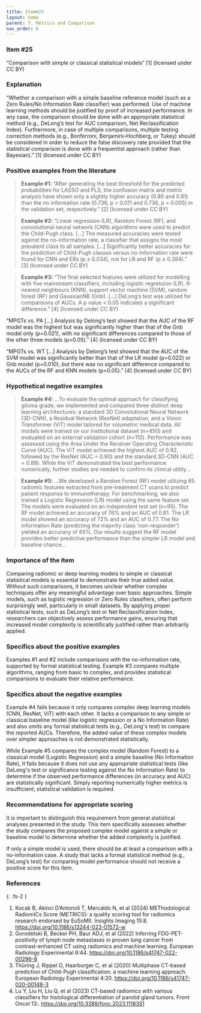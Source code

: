 ```yaml
---
title: Item#25
layout: home
parent: 7. Metrics and Comparison
nav_order: 6
---
```


### Item #25 
“Comparison with simple or classical statistical models” [1]  (licensed under CC BY)

### Explanation
“Whether a comparison with a simple baseline reference model (such as a Zero Rules/No Information Rate classifier) was performed. Use of machine learning methods should be justified by proof of increased performance. In any case, the comparison should be done with an appropriate statistical method (e.g., DeLong’s test for AUC comparison, Net Reclassification Index). Furthermore, in case of multiple comparisons, multiple testing correction methods (e.g., Bonferroni, Benjamini–Hochberg, or Tukey) should be considered in order to reduce the false discovery rate provided that the statistical comparison is done with a frequentist approach (rather than Bayesian).” [1]  (licensed under CC BY)
### Positive examples from the literature
> **Example #1:** “After generating the best threshold for the predicted probabilities for LASSO and PLS, the confusion matrix and metric analysis have shown only a slightly higher accuracy (0.80 and 0.81) than the no information rate (0.736, p = 0.011 and 0.736, p = 0.005) in the validation set, respectively.” [2] (licensed under CC BY)

> **Example #2:** “Linear regression (LR), Random Forest (RF), and convolutional neural network (CNN) algorithms were used to predict the Child-Pugh class. […] The measured accuracies were tested against the no-information rate, a classifier that assigns the most prevalent class to all samples. […] Significantly better accuracies for the prediction of Child-Pugh classes versus no-information rate were found for CNN and ERs (p ≤ 0.034), not for LR and RF (p ≥ 0.384).” [3] (licensed under CC BY)

> **Example #3:** “The final selected features were utilized for modelling with five mainstream classifiers, including logistic regression (LR), K-nearest neighbours (KNN), support vector machine (SVM), random forest (RF) and GaussianNB (Gnb). […] DeLong’s test was utilized for comparisons of AUCs. A p value < 0.05 indicates a significant difference.” [4] (licensed under CC BY)

“MPGTs vs. PA […] Analysis by Delong’s test showed that the AUC of the RF model was the highest but was significantly higher than that of the Gnb model only (p=0.021), with no significant differences compared to those of the other three models (p>0.05).” [4] (licensed under CC BY)

“MPGTs vs. WT […] Analysis by Delong’s test showed that the AUC of the SVM model was significantly better than that of the LR model (p=0.022) or Gnb model (p=0.010), but there was no significant difference compared to the AUCs of the RF and KNN models (p>0.05).” [4] (licensed under CC BY)

### Hypothetical negative examples
> **Example #4:** ...To evaluate the optimal approach for classifying glioma grade, we implemented and compared three distinct deep learning architectures: a standard 3D Convolutional Neural Network (3D-CNN), a Residual Network (ResNet) adaptation, and a Vision Transformer (ViT) model tailored for volumetric medical data. All models were trained on our institutional dataset (n=450) and evaluated on an external validation cohort (n=110). Performance was assessed using the Area Under the Receiver Operating Characteristic Curve (AUC). The ViT model achieved the highest AUC of 0.92, followed by the ResNet (AUC = 0.90) and the standard 3D-CNN (AUC = 0.88). While the ViT demonstrated the best performance numerically, further studies are needed to confirm its clinical utility...

> **Example #5:** ...We developed a Random Forest (RF) model utilizing 85 radiomic features extracted from pre-treatment CT scans to predict patient response to immunotherapy. For benchmarking, we also trained a Logistic Regression (LR) model using the same feature set. The models were evaluated on an independent test set (n=95). The RF model achieved an accuracy of 76% and an AUC of 0.81. The LR model showed an accuracy of 72% and an AUC of 0.77. The No Information Rate (predicting the majority class 'non-responder') yielded an accuracy of 65%. Our results suggest the RF model provides better predictive performance than the simpler LR model and baseline chance...

### Importance of the item
Comparing radiomic or deep learning models to simple or classical statistical models is essential to demonstrate their true added value. Without such comparisons, it becomes unclear whether complex techniques offer any meaningful advantage over basic approaches. Simple models, such as logistic regression or Zero Rules classifiers, often perform surprisingly well, particularly in small datasets. By applying proper statistical tests, such as DeLong’s test or Net Reclassification Index, researchers can objectively assess performance gains, ensuring that increased model complexity is scientifically justified rather than arbitrarily applied.

### Specifics about the positive examples
Examples #1 and #2 include comparisons with the no-information rate, supported by formal statistical testing. Example #3 compares multiple algorithms, ranging from basic to complex, and provides statistical comparisons to evaluate their relative performance.

### Specifics about the negative examples
Example #4 fails because it only compares complex deep learning models (CNN, ResNet, ViT) with each other. It lacks a comparison to any simple or classical baseline model (like logistic regression or a No Information Rate) and also omits any formal statistical tests (e.g., DeLong's test) to compare the reported AUCs. Therefore, the added value of these complex models over simpler approaches is not demonstrated statistically.

While Example #5 compares the complex model (Random Forest) to a classical model (Logistic Regression) and a simple baseline (No Information Rate), it fails because it does not use any appropriate statistical tests (like DeLong's test or significance testing against the No Information Rate) to determine if the observed performance differences (in accuracy and AUC) are statistically significant. Simply reporting numerically higher metrics is insufficient; statistical validation is required.

### Recommendations for appropriate scoring
It is important to distinguish this requirement from general statistical analyses presented in the study. This item specifically assesses whether the study compares the proposed complex model against a simple or baseline model to determine whether the added complexity is justified.

If only a simple model is used, there should be at least a comparison with a no-information case.
A study that lacks a formal statistical method (e.g., DeLong’s test) for comparing model performance should not receive a positive score for this item.

### References

{: .fs-2 }

1. 	Kocak B, Akinci D’Antonoli T, Mercaldo N, et al (2024) METhodological RadiomICs Score (METRICS): a quality scoring tool for radiomics research endorsed by EuSoMII. Insights Imaging 15:8. https://doi.org/10.1186/s13244-023-01572-w
2. 	Gorodetski B, Becker PH, Baur ADJ, et al (2022) Inferring FDG-PET-positivity of lymph node metastases in proven lung cancer from contrast-enhanced CT using radiomics and machine learning. European Radiology Experimental 6:44. https://doi.org/10.1186/s41747-022-00296-8
3. 	Thüring J, Rippel O, Haarburger C, et al (2020) Multiphase CT-based prediction of Child-Pugh classification: a machine learning approach. European Radiology Experimental 4:20. https://doi.org/10.1186/s41747-020-00148-3
4. 	Lu Y, Liu H, Liu Q, et al (2023) CT-based radiomics with various classifiers for histological differentiation of parotid gland tumors. Front Oncol 13:. https://doi.org/10.3389/fonc.2023.1118351


